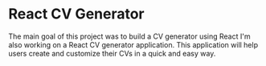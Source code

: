 # React CV Generator 

The main goal of this project was to build a CV generator using React
I'm also working on a React CV generator application. This application will help users create and customize their CVs in a quick and easy way. 
